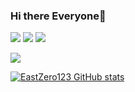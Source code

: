 ### Hi there Everyone👋


<img src="https://img.shields.io/badge/JavaScript-F7DF1E?style=flat-square&logo=JavaScript&logoColor=white"/></a> <img src="https://img.shields.io/badge/React.js-61DAFB?style=flat-square&logo=React&logoColor=white"/></a> <img src="https://img.shields.io/badge/Vue.js-4FC08D?style=flat-square&logo=Vue.js&logoColor=white"/></a>

<a href="https://hits.seeyoufarm.com"><img src="https://hits.seeyoufarm.com/api/count/incr/badge.svg?url=https%3A%2F%2Fgithub.com%2FEastZero123&count_bg=%2379C83D&title_bg=%23555555&icon=&icon_color=%23E7E7E7&title=hits&edge_flat=false"/></a>

[![EastZero123 GitHub stats](https://github-readme-stats.vercel.app/api?username=EastZero123)](https://github.com/anuraghazra/github-readme-stats)

<!--
**EastZero123/EastZero123** is a ✨ _special_ ✨ repository because its `README.md` (this file) appears on your GitHub profile.

Here are some ideas to get you started:

- 🔭 I’m currently working on ...
- 🌱 I’m currently learning ...
- 👯 I’m looking to collaborate on ...
- 🤔 I’m looking for help with ...
- 💬 Ask me about ...
- 📫 How to reach me: ...
- 😄 Pronouns: ...
- ⚡ Fun fact: ...
-->
